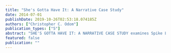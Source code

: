```yaml
---
title: "She's Gotta Have It: A Narrative Case Study"
date: 2014-07-01
publishDate: 2019-10-26T02:53:18.074185Z
authors: ["Christopher C. Odom"]
publication_types: ["5"]
abstract: "SHE'S GOTTA HAVE IT: A NARRATIVE CASE STUDY examines Spike Lee's 1986 breakout film. Within the arena of Narrative Studies Criticism, the case study examines the primary character introductions and a determination of the narrative's fabula and syuzhet."
featured: false
publication: ""
---
```


